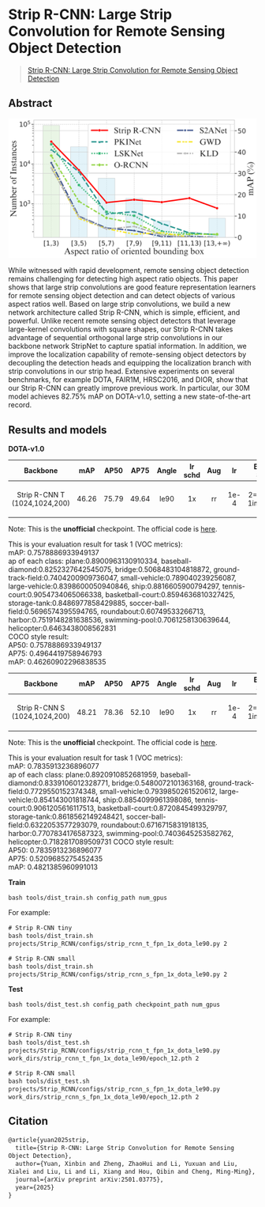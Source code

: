 # Strip R-CNN: Large Strip Convolution for Remote Sensing Object Detection

> [Strip R-CNN: Large Strip Convolution for Remote Sensing Object Detection](https://arxiv.org/abs/2501.03775)

<!-- [ALGORITHM] -->

## Abstract

<div align=center>
<img src="https://github.com/HVision-NKU/Strip-R-CNN/raw/main/DotaStatis.png" width="800"/>
</div>

While witnessed with rapid development, remote sensing object detection remains challenging for detecting high aspect ratio objects. This paper shows that large strip convolutions are good feature representation learners for remote sensing object detection and can detect objects of various aspect ratios well. Based on large strip convolutions, we build a new network architecture called Strip R-CNN, which is simple, efficient, and powerful. Unlike recent remote sensing object detectors that leverage large-kernel convolutions with square shapes, our Strip R-CNN takes advantage of sequential orthogonal large strip convolutions in our backbone network StripNet to capture spatial information. In addition, we improve the localization capability of remote-sensing object detectors by decoupling the detection heads and equipping the localization branch with strip convolutions in our strip head. Extensive experiments on several benchmarks, for example DOTA, FAIR1M, HRSC2016, and DIOR, show that our Strip R-CNN can greatly improve previous work. In particular, our 30M model achieves 82.75% mAP on DOTA-v1.0, setting a new state-of-the-art record.

## Results and models


**DOTA-v1.0**

|         Backbone         |  mAP  | AP50 | AP75 | Angle | lr schd |  Aug | lr | Batch Size |                                                    Configs                                                     |                                                                                                                                                                              Download                                                                                                                                                                              |
| :----------------------: | :---: | :---: | :-----: | :------: | :------------: | :-: | :-: | :--------: | :------------------------------------------------------------------------------------------------------------: | :----------------------------------------------------------------------------------------------------------------------------------------------------------------------------------------------------------------------------------------------------------------------------------------------------------------------------------------------------------------: |
| Strip R-CNN T <br> (1024,1024,200) | 46.26 | 75.79  |  49.64  |   le90   |  1x  | rr  | 1e-4 | 2=2gpu*<br>1img/gpu      | [strip_rcnn_t_fpn_<br>1x_dota_le90.py](./configs/strip_rcnn_t_fpn_1x_dota_le90.py) | [last epoch](https://www.modelscope.cn/models/wokaikaixinxin/ai4rs/resolve/master/StripRCNN/strip_rcnn_t_fpn_1x_dota_le90/epoch_12.pth) \| [log](https://www.modelscope.cn/models/wokaikaixinxin/ai4rs/resolve/master/StripRCNN/strip_rcnn_t_fpn_1x_dota_le90/20250716_111957/20250716_111957.log) \| [all epoch](https://www.modelscope.cn/models/wokaikaixinxin/ai4rs/files) \| [result](https://www.modelscope.cn/models/wokaikaixinxin/ai4rs/resolve/master/StripRCNN/strip_rcnn_t_fpn_1x_dota_le90/Task1.zip)|

Note: This is the **unofficial** checkpoint. The official code is [here](https://github.com/HVision-NKU/Strip-R-CNN).

This is your evaluation result for task 1 (VOC metrics):  
mAP: 0.7578886933949137  
ap of each class: plane:0.8900963130910334, baseball-diamond:0.8252327642545075, bridge:0.5068483104818872, ground-track-field:0.7404200909736047, small-vehicle:0.789040239256087, large-vehicle:0.8398600050940846, ship:0.8816605900794297, tennis-court:0.9054734065066338, basketball-court:0.8594636810327425, storage-tank:0.8486977858429885, soccer-ball-field:0.5696574395594765, roundabout:0.60749533266713, harbor:0.7519148281638536, swimming-pool:0.7061258130639644, helicopter:0.6463438008562831  
COCO style result:  
AP50: 0.7578886933949137  
AP75: 0.4964419758946793  
mAP: 0.46260902296838535  


|         Backbone         |  mAP  | AP50 | AP75 | Angle | lr schd |  Aug | lr | Batch Size |                                                    Configs                                                     |                                                                                                                                                                              Download                                                                                                                                                                              |
| :----------------------: | :---: | :---: | :-----: | :------: | :------------: | :-: | :-: | :--------: | :------------------------------------------------------------------------------------------------------------: | :----------------------------------------------------------------------------------------------------------------------------------------------------------------------------------------------------------------------------------------------------------------------------------------------------------------------------------------------------------------: |
| Strip R-CNN S <br> (1024,1024,200) | 48.21 | 78.36  |  52.10  |   le90   |  1x  |  rr  | 1e-4 | 2=2gpu*<br>1img/gpu      | [strip_rcnn_s_fpn_<br>1x_dota_le90.py](./configs/strip_rcnn_s_fpn_1x_dota_le90.py) | [last epoch](https://www.modelscope.cn/models/wokaikaixinxin/ai4rs/resolve/master/StripRCNN/strip_rcnn_s_fpn_1x_dota_le90/epoch_12.pth) \| [log](https://www.modelscope.cn/models/wokaikaixinxin/ai4rs/resolve/master/StripRCNN/strip_rcnn_s_fpn_1x_dota_le90/20250716_215946/20250716_215946.log) \| [all epoch](https://www.modelscope.cn/models/wokaikaixinxin/ai4rs/files) \| [result](https://www.modelscope.cn/models/wokaikaixinxin/ai4rs/resolve/master/StripRCNN/strip_rcnn_s_fpn_1x_dota_le90/Task1.zip)|

Note: This is the **unofficial** checkpoint. The official code is [here](https://github.com/HVision-NKU/Strip-R-CNN).

This is your evaluation result for task 1 (VOC metrics):  
mAP: 0.7835913236896077  
ap of each class: plane:0.8920910852681959, baseball-diamond:0.8339106012328771, bridge:0.5480072101363168, ground-track-field:0.7729550152374348, small-vehicle:0.7939850261520612, large-vehicle:0.854143001818744, ship:0.8854099961398086, tennis-court:0.9061205616117513, basketball-court:0.8720845499329797, storage-tank:0.8618562149248421, soccer-ball-field:0.6322053577293079, roundabout:0.6716715831918135, harbor:0.7707834176587323, swimming-pool:0.7403645253582762, helicopter:0.7182817089509731
COCO style result:  
AP50: 0.7835913236896077  
AP75: 0.5209685275452435  
mAP: 0.4821385960991013

**Train**

```
bash tools/dist_train.sh config_path num_gpus
``` 

For example:

```
# Strip R-CNN tiny
bash tools/dist_train.sh projects/Strip_RCNN/configs/strip_rcnn_t_fpn_1x_dota_le90.py 2
```

```
# Strip R-CNN small
bash tools/dist_train.sh projects/Strip_RCNN/configs/strip_rcnn_s_fpn_1x_dota_le90.py 2
```

**Test**
```
bash tools/dist_test.sh config_path checkpoint_path num_gpus
```  

For example:

```
# Strip R-CNN tiny
bash tools/dist_test.sh projects/Strip_RCNN/configs/strip_rcnn_t_fpn_1x_dota_le90.py work_dirs/strip_rcnn_t_fpn_1x_dota_le90/epoch_12.pth 2
```

```
# Strip R-CNN small
bash tools/dist_test.sh projects/Strip_RCNN/configs/strip_rcnn_s_fpn_1x_dota_le90.py work_dirs/strip_rcnn_s_fpn_1x_dota_le90/epoch_12.pth 2
```

## Citation

```
@article{yuan2025strip,
  title={Strip R-CNN: Large Strip Convolution for Remote Sensing Object Detection},
  author={Yuan, Xinbin and Zheng, ZhaoHui and Li, Yuxuan and Liu, Xialei and Liu, Li and Li, Xiang and Hou, Qibin and Cheng, Ming-Ming},
  journal={arXiv preprint arXiv:2501.03775},
  year={2025}
}
```
